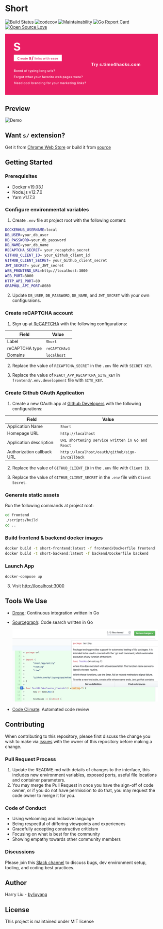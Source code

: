 # Short
[![Build Status](https://ci.time4hacks.com/api/badges/byliuyang/short/status.svg)](https://ci.time4hacks.com/byliuyang/short)
[![codecov](https://codecov.io/gh/byliuyang/short/branch/master/graph/badge.svg)](https://codecov.io/gh/byliuyang/short)
[![Maintainability](https://api.codeclimate.com/v1/badges/408644627586328ddd6c/maintainability)](https://codeclimate.com/github/byliuyang/short/maintainability)
[![Go Report Card](https://goreportcard.com/badge/github.com/byliuyang/short)](https://goreportcard.com/report/github.com/byliuyang/short)
[![Open Source Love](https://badges.frapsoft.com/os/mit/mit.svg?v=102)](https://github.com/byliuyang/short)

![Demo](promo/marquee.png)

## Preview
![Demo](doc/demo.gif)

## Want `s/` extension?
Get it from [Chrome Web Store](https://s.time4hacks.com/r/ext) or build it from [source](https://github.com/byliuyang/short-ext)

## Getting Started

### Prerequisites

- Docker v19.03.1	
- Node.js v12.7.0	
- Yarn v1.17.3

### Configure environmental variables

1. Create `.env` file at project root with the following content:

  ```bash
DOCKERHUB_USERNAME=local
DB_USER=your_db_user
DB_PASSWORD=your_db_password
DB_NAME=your_db_name
RECAPTCHA_SECRET= your_recaptcha_secret
GITHUB_CLIENT_ID= your_Github_client_id
GITHUB_CLIENT_SECRET= your_Github_client_secret
JWT_SECRET= your_JWT_secret
WEB_FRONTEND_URL=http://localhost:3000
WEB_PORT=3000
HTTP_API_PORT=80
GRAPHQL_API_PORT=8080
  ```

2. Update `DB_USER`, `DB_PASSWORD`, `DB_NAME`, and `JWT_SECRET` with your own configuraions.


### Create reCAPTCHA account

1. Sign up at [ReCAPTCHA](http://www.google.com/recaptcha/admin) with the following configurations:
	
| Field          | Value         |
|--------------- | --------------|
| Label          | `Short`       |
| reCAPTCHA type | `reCAPTCHAv3` |
| Domains        | `localhost`   |
	
2. Replace the value of `RECAPTCHA_SECRET` in the `.env` file with `SECRET KEY`.

3. Replace the value of `REACT_APP_RECAPTCHA_SITE_KEY` in `frontend/.env.development` file with `SITE_KEY`.

### Create Github OAuth Application

1. Create a new OAuth app at [Github Developers](https://github.com/settings/developers) with the following configurations:

| Field                      | Value                                            |
|--------------------------- | -------------------------------------------------|
| Application Name           | `Short`                                          |
| Homepage URL               | `http://localhost`                               |
| Application description    | `URL shortening service written in Go and React` |
| Authorization callback URL | `http://localhost/oauth/github/sign-in/callback` |

2. Replace the value of `GITHUB_CLIENT_ID` in the `.env` file with `Client ID`.

3. Replace the value of `GITHUB_CLIENT_SECRET` in the `.env` file with `Client Secret`.

### Generate static assets

Run the following commands at project root:

```bash
cd frontend
./scripts/build
cd ..
```

### Build frontend & backend docker images

```bash
docker build -t short-frontend:latest -f frontend/Dockerfile frontend
docker build -t short-backend:latest -f backend/Dockerfile backend
```

### Launch App

```bash
docker-compose up
```

3. Visit [http://localhost:3000](http://localhost:3000)

## Tools We Use

- [Drone](https://ci.time4hacks.com/byliuyang/short/):
Continuous integration written in Go
- [Sourcegraph](https://cs.time4hacks.com/github.com/byliuyang/short):
Code search written in Go

  ![Tooltip during code review](doc/sourcegraph/reference.png)
- [Code Climate](https://codeclimate.com/github/byliuyang/short):
Automated code review

## Contributing
When contributing to this repository, please first discuss the change you wish to make via [issues](https://github.com/byliuyang/short/issues) with the owner of this repository before making a change.

### Pull Request Process
1. Update the README.md with details of changes to the interface, this includes new environment 
   variables, exposed ports, useful file locations and container parameters.
2. You may merge the Pull Request in once you have the sign-off of code owner, or if you 
   do not have permission to do that, you may request the code owner to merge it for you.

### Code of Conduct
- Using welcoming and inclusive language
- Being respectful of differing viewpoints and experiences
- Gracefully accepting constructive criticism
- Focusing on what is best for the community
- Showing empathy towards other community members

### Discussions

Please join this [Slack channel](https://s.time4hacks.com/r/short-slack) to
discuss bugs, dev environment setup, tooling, and coding best practices.
   
## Author
Harry Liu - [byliuyang](https://github.com/byliuyang)

## License
This project is maintained under MIT license
